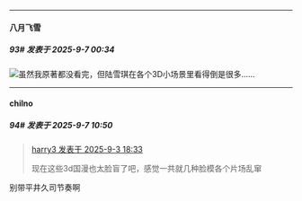 ﻿
*****

####  八月飞雪  
##### 93#       发表于 2025-9-7 00:34

<img src="https://static.stage1st.com/image/smiley/face2017/040.png" referrerpolicy="no-referrer">虽然我原著都没看完，但陆雪琪在各个3D小场景里看得倒是很多……


*****

####  chilno  
##### 94#       发表于 2025-9-7 10:50

<blockquote><a href="httphttps://stage1st.com/2b/forum.php?mod=redirect&amp;goto=findpost&amp;pid=68365265&amp;ptid=2260522" target="_blank">harry3 发表于 2025-9-3 18:33</a>

现在这些3d国漫也太脸盲了吧，感觉一共就几种脸模各个片场乱窜</blockquote>
别带平井久司节奏啊

